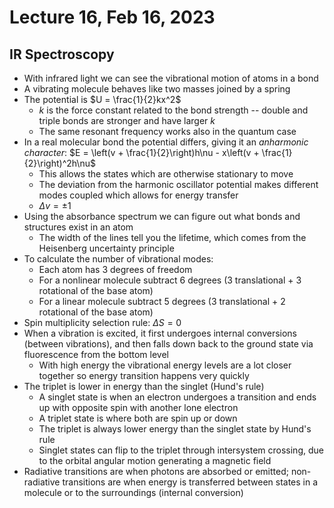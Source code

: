 # Lecture 16, Feb 16, 2023

## IR Spectroscopy

* With infrared light we can see the vibrational motion of atoms in a bond
* A vibrating molecule behaves like two masses joined by a spring
* The potential is $U = \frac{1}{2}kx^2$
	* $k$ is the force constant related to the bond strength -- double and triple bonds are stronger and have larger $k$
	* The same resonant frequency works also in the quantum case
* In a real molecular bond the potential differs, giving it an *anharmonic character*: $E = \left(v + \frac{1}{2}\right)h\nu - x\left(v + \frac{1}{2}\right)^2h\nu$
	* This allows the states which are otherwise stationary to move
	* The deviation from the harmonic oscillator potential makes different modes coupled which allows for energy transfer
	* $\Delta v = \pm 1$
* Using the absorbance spectrum we can figure out what bonds and structures exist in an atom
	* The width of the lines tell you the lifetime, which comes from the Heisenberg uncertainty principle
* To calculate the number of vibrational modes:
	* Each atom has 3 degrees of freedom
	* For a nonlinear molecule subtract 6 degrees (3 translational + 3 rotational of the base atom)
	* For a linear molecule subtract 5 degrees (3 translational + 2 rotational of the base atom)
* Spin multiplicity selection rule: $\Delta S = 0$
* When a vibration is excited, it first undergoes internal conversions (between vibrations), and then falls down back to the ground state via fluorescence from the bottom level
	* With high energy the vibrational energy levels are a lot closer together so energy transition happens very quickly
* The triplet is lower in energy than the singlet (Hund's rule)
	* A singlet state is when an electron undergoes a transition and ends up with opposite spin with another lone electron
	* A triplet state is where both are spin up or down
	* The triplet is always lower energy than the singlet state by Hund's rule
	* Singlet states can flip to the triplet through intersystem crossing, due to the orbital angular motion generating a magnetic field
* Radiative transitions are when photons are absorbed or emitted; non-radiative transitions are when energy is transferred between states in a molecule or to the surroundings (internal conversion)

